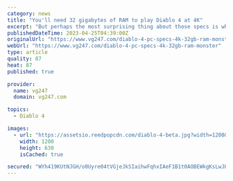 ```yaml
---
category: news
title: "You'll need 32 gigabytes of RAM to play Diablo 4 at 4K"
excerpt: "But perhaps the most surprising thing about those specs is what Blizzard said your PC needs to play it at 4K ultra settings. As you can see below, running Diablo 4 at that tier requires 32GBs of RAM, as well as an RTX 3080, or equivalent 40 Series GPU (so"
publishedDateTime: 2023-04-25T04:39:00Z
originalUrl: "https://www.vg247.com/diablo-4-pc-specs-4k-32gb-ram-monster"
webUrl: "https://www.vg247.com/diablo-4-pc-specs-4k-32gb-ram-monster"
type: article
quality: 87
heat: 87
published: true

provider:
  name: vg247
  domain: vg247.com

topics:
  - Diablo 4

images:
  - url: "https://assetsio.reedpopcdn.com/diablo-4-beta.jpg?width=1200&height=630&fit=crop&enable=upscale&auto=webp"
    width: 1200
    height: 630
    isCached: true

secured: "WYh419KUtNJGH/o0Uyre04tVGjeJkSIaihwFqhxIAeF1B1t0AOBEWkgKsLwJHCFt7a9XT3Hz6bPHyXDR4Bt99mbAiBB1tOxPxTe7wz+F7hxdMPbupUr0UJ/nAhxt3iW75qmXexfPChoG1EzflZ3HcTGMjSfpIFeRuEHvtglwBeILBC9t/3SVGGSFbeCxtwlGHgfzrJM9HO8FIPtPa34zAjd6K3+yN1psxj/aldd0nz6AHwJY3bjY28TAucdMEY49y6Zk8sMsThSkt4X075j+L8cyBa1biotclKkXEweGVMTcQx4R3eFA54FSYQZ6HCdedMz1Q/zecHcekjIRLXKh7yzLlDaZ1zh2Tuzio1mRPRs=;ASRfX2+V2pUc+SquMoLgnQ=="
---
```


